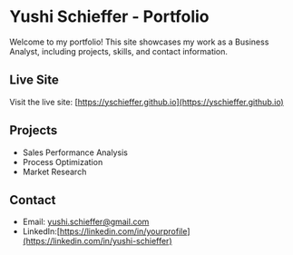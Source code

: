 # Yushi Schieffer - Portfolio

Welcome to my portfolio! This site showcases my work as a Business Analyst, including projects, skills, and contact information.

## Live Site
Visit the live site: [https://yschieffer.github.io](https://yschieffer.github.io)

## Projects
- Sales Performance Analysis
- Process Optimization
- Market Research

## Contact
- Email: yushi.schieffer@gmail.com
- LinkedIn:[https://linkedin.com/in/yourprofile](https://linkedin.com/in/yushi-schieffer)
